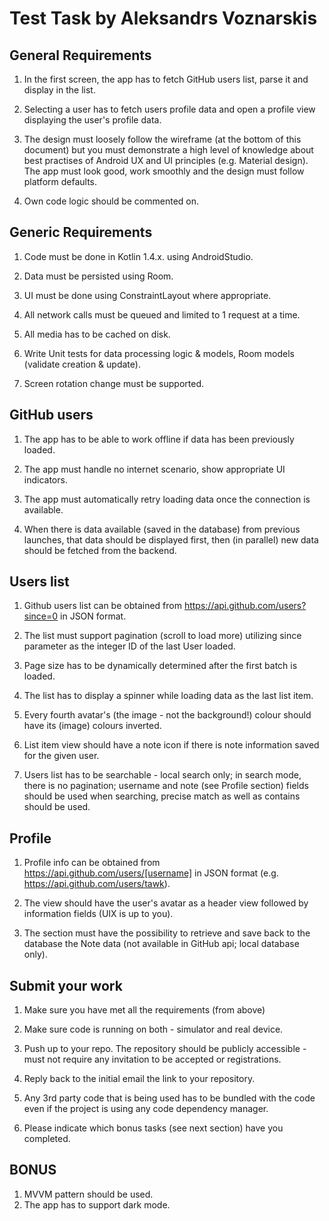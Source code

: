 # Test Task by Aleksandrs Voznarskis

## General Requirements

1. In the first screen, the app has to fetch GitHub users list, parse
it and display in the list.

2. Selecting a user has to fetch users profile data and open a
profile view displaying the user's profile data.

3. The design must loosely follow the wireframe (at the bottom of
this document) but you must demonstrate a high level of knowledge about best
practises of Android UX and UI principles (e.g. Material design). The app must look
good, work smoothly and the design must follow platform defaults.

4. Own code logic should be commented on.


## Generic Requirements

1. Code must be done in Kotlin 1.4.x. using AndroidStudio.

2. Data must be persisted using Room.

3. UI must be done using ConstraintLayout where appropriate.

4. All network calls must be queued and limited to 1 request at
a time.

5. All media has to be cached on disk.

6. Write Unit tests for data processing logic & models, Room
models (validate creation & update).

7. Screen rotation change must be supported.


## GitHub users

1. The app has to be able to work offline if data has been
previously loaded.

2. The app must handle no internet scenario, show appropriate
UI indicators.

3. The app must automatically retry loading data once the
connection is available.

4. When there is data available (saved in the database) from
previous launches, that data should be displayed first, then (in parallel) new data
should be fetched from the backend.


## Users list
1. Github users list can be obtained from
https://api.github.com/users?since=0 in JSON format.

2. The list must support pagination (scroll to load more) utilizing
since parameter as the integer ID of the last User loaded.

3. Page size has to be dynamically determined after the first
batch is loaded.

4. The list has to display a spinner while loading data as the last
list item.

5. Every fourth avatar's (the image - not the background!) colour
should have its (image) colours inverted.

6. List item view should have a note icon if there is note
information saved for the given user.

7. Users list has to be searchable - local search only; in search
mode, there is no pagination; username and note (see Profile section) fields should
be used when searching, precise match as well as contains should be used.


## Profile

1. Profile info can be obtained from
https://api.github.com/users/[username] in JSON format (e.g.
https://api.github.com/users/tawk).

2. The view should have the user's avatar as a header view
followed by information fields (UIX is up to you).

3. The section must have the possibility to retrieve and save back
to the database the Note data (not available in GitHub api; local database only).


## Submit your work

1. Make sure you have met all the requirements (from above)

2. Make sure code is running on both - simulator and real
device.

3. Push up to your repo. The repository should be publicly
accessible - must not require any invitation to be accepted or registrations.

4. Reply back to the initial email the link to your repository.

5. Any 3rd party code that is being used has to be bundled with
the code even if the project is using any code dependency manager.

6. Please indicate which bonus tasks (see next section) have
you completed.


## BONUS

1. MVVM pattern should be used.
2. The app has to support dark mode.
